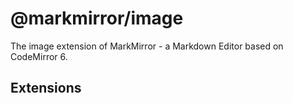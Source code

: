# @markmirror/image

The image extension of MarkMirror - a Markdown Editor based on CodeMirror 6.

## Extensions
